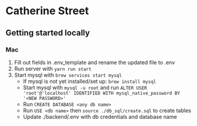 # Catherine Street

## Getting started locally

### Mac
1. Fill out fields in .env_template and rename the updated file to .env
2. Run server with ```yarn run start```
3. Start mysql with ```brew services start mysql```
    - If mysql is not yet installed/set up: ```brew install mysql```
    - Start mysql with ```mysql -u root``` and run ```ALTER USER 'root'@'localhost' IDENTIFIED WITH mysql_native_password BY '<NEW PASSWORD>'```
    - Run ```CREATE DATABASE <any db name>```
    - Run ```USE <db name>``` then ```source ./db_sql/create.sql``` to create tables
    - Update ./backend/.env with db credentials and database name
    